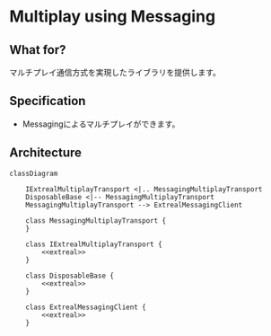 ﻿---
sidebar_position: 8
---

# Multiplay using Messaging

## What for?

マルチプレイ通信方式を実現したライブラリを提供します。

## Specification

- Messagingによるマルチプレイができます。

## Architecture

```mermaid
classDiagram

    IExtrealMultiplayTransport <|.. MessagingMultiplayTransport
    DisposableBase <|-- MessagingMultiplayTransport
    MessagingMultiplayTransport --> ExtrealMessagingClient

    class MessagingMultiplayTransport {
    }

    class IExtrealMultiplayTransport {
        <<extreal>>
    }

    class DisposableBase {
        <<extreal>>
    }

    class ExtrealMessagingClient {
        <<extreal>>
    }
```